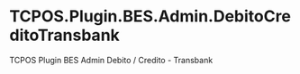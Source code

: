 # TCPOS.Plugin.BES.Admin.DebitoCreditoTransbank
TCPOS Plugin BES Admin Debito / Credito - Transbank
